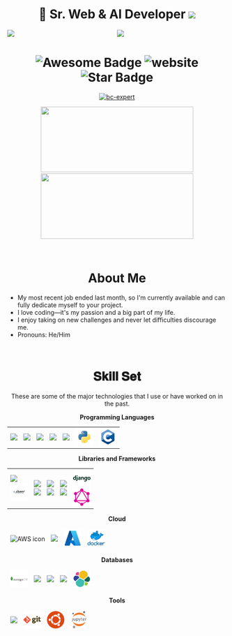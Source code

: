 <!DOCTYPE html>
<html>
  <body>
  <h1 align="center"> 👋 Sr. Web & AI Developer <img src="https://media.giphy.com/media/hvRJCLFzcasrR4ia7z/giphy.gif" width="35"></h1>

<img align="left" src="https://visitor-badge.laobi.icu/badge?page_id=zeeid" />

<p align="center">
  <a href="https://github.com/akini072"><img src="https://readme-typing-svg.herokuapp.com/?lines=Result%20Oriented;Full%20Stack-Developer;8%2B%20years%20of%20coding%20experience;Always%20learning%20new%20tech&font=Pacifico&center=true&width=650&height=120&color=58a6ff&vCenter=true&size=45%22"></a>
</p>

 <h1 align="center">
  <img src="https://cdn.rawgit.com/sindresorhus/awesome/d7305f38d29fed78fa85652e3a63e154dd8e8829/media/badge.svg" alt="Awesome Badge"/>
  <img src="https://img.shields.io/static/v1?label=&labelColor=505050&message=Findwork&color=%230076D6&style=flat&logo=google-chrome&logoColor=%230076D6" alt="website"/>
  <img src="https://img.shields.io/static/v1?label=%F0%9F%8C%9F&message=If%20Useful&style=style=flat&color=BC4E99" alt="Star Badge"/>
</h1>

<p align="center"> <a href="https://github.com/ryo-ma/github-profile-trophy"><img src="https://github-profile-trophy.vercel.app/?username=akini072&theme=tokyonight&no-frame=true&row=1&&margin-w=30&no-bg=false" alt="bc-expert" width="600px"/></a> </p>

<p align="center">
<img height="150px" width="350px" src="https://github-readme-stats.vercel.app/api?username=akini072&count_private=true&show_icons=true&theme=tokyonight" />
<img height="150px" width="350px" src="https://github-readme-stats.vercel.app/api/top-langs/?username=akini072&layout=compact&theme=aura&langs_count=9" />
</p>

<br/>

<h1 align="center">About Me</h1>

<ul dir="auto">
<li><g-emoji class="g-emoji" alias="bank" fallback-src="https://github.githubassets.com/images/icons/emoji/unicode/1f3e6.png"></g-emoji> My most recent job ended last month, so I'm currently available and can fully dedicate myself to your project.</li>
<li><g-emoji class="g-emoji" alias="thinking" fallback-src="https://github.githubassets.com/images/icons/emoji/unicode/1f914.png"></g-emoji> I love coding—it's my passion and a big part of my life.</li>
<li><g-emoji class="g-emoji" alias="speech_balloon" fallback-src="https://github.githubassets.com/images/icons/emoji/unicode/1f4ac.png"></g-emoji> I enjoy taking on new challenges and never let difficulties discourage me.</li>
<li><g-emoji class="g-emoji" alias="smile" fallback-src="https://github.githubassets.com/images/icons/emoji/unicode/1f604.png"></g-emoji> Pronouns: He/Him</li>
</ul>
<br/>

<h1 align="center">𝐒𝐤𝐢𝐥𝐥 𝐒𝐞𝐭</h1>
<p align="center">These are some of the major technologies that I use or have worked on in the past.</p>
<p align="center" dir="auto"><strong>Programming Languages</strong></p>
<table align="center">
<tbody>
<tr>
  <td><img src="https://cdn.iconscout.com/icon/free/png-256/java-23-225999.png?raw=true" width="40px"></td>
  <td><img src="https://cdn-icons-png.flaticon.com/512/6132/6132220.png" width="40px"></td>
  <td><img src="https://clojure.org/images/clojure-logo-120b.png" width="40px"></td>
  <td><img src="https://cdn.iconscout.com/icon/free/png-256/javascript-1-225993.png?raw=true" width="40px"></td>
  <td><img src="https://cdn.iconscout.com/icon/free/png-256/php-2752101-2284918.png?raw=true" width="40px"></td>
  <td><img title="Python" alt="Python" width="40px" src="https://raw.githubusercontent.com/github/explore/master/topics/python/python.png" style="max-width: 100%;"></td>
  <td><img title="C" alt="C" width="40px" src="https://raw.githubusercontent.com/github/explore/master/topics/c/c.png" style="max-width: 100%;"></td>
</tr>
</tbody>
</table>
<p dir="auto" align="center"><strong>Libraries and Frameworks</strong></p>
<table align="center">
<tbody>
<tr>
<td><img src="https://cdn.iconscout.com/icon/free/png-256/spring-3-1175059.png?raw=true" width="40px"><br>
<img title="jQuery" alt="jQuery" width="40px" src="https://raw.githubusercontent.com/github/explore/master/topics/jquery/jquery.png" style="max-width: 100%;"></td>
<td><img src="https://cdn.iconscout.com/icon/free/png-256/nodejs-2-1174946.png?raw=true" width="40px"><br><img width="40px" src="https://cdn.iconscout.com/icon/free/png-256/react-1-282599.png" style="max-width: 100%;"></td>
<td><img src="https://cdn.iconscout.com/icon/free/png-256/codeigniter-5-1175246.png?raw=true" width="40px"><br><img width="40px" src="https://cdn.iconscout.com/icon/free/png-256/angularjs-1-2854.png" style="max-width: 100%;"></td>
<td><img src="https://cdn.iconscout.com/icon/free/png-256/laravel-3-1175147.png?raw=true" width="40px"><br><img width="40px" src="https://cdn.iconscout.com/icon/free/png-256/vuejs-1175052.png" style="max-width: 100%;"></td>
<td><img title="Django" alt="Django" width="40px" src="https://raw.githubusercontent.com/github/explore/master/topics/django/django.png" style="max-width: 100%;"><br><img title="GrahpQL" alt="GraphQL" width="40px" src="https://raw.githubusercontent.com/github/explore/master/topics/graphql/graphql.png" style="max-width: 100%;"></td>
</tr>
</tbody>
</table>
<p dir="auto" align="center"><strong>Cloud</strong></p>
<table align="center">
<thead>
<tr>
<td><img width="40px" src="https://cdn.iconscout.com/icon/free/png-64/free-amazon-aws-3628617-3029842.png?f=webp" alt="AWS icon"></td>
<td><img src="https://cdn.iconscout.com/icon/free/png-256/heroku-11-1175214.png?raw=true" width="40px"></td>
<td><img title="Azure" alt="Azure" width="40px" src="https://raw.githubusercontent.com/github/explore/master/topics/azure/azure.png" style="max-width: 100%;"></td>
<td><img title="Docker" alt="Docker" width="40px" src="https://raw.githubusercontent.com/github/explore/master/topics/docker/docker.png" style="max-width: 100%;"></td>
</tr>
</thead>
</table>
<p dir="auto" align="center"><strong>Databases</strong></p>
<table align="center">
<thead>
<tr>
<td><img title="MongoDB" alt="MongoDB" width="40px" src="https://raw.githubusercontent.com/github/explore/master/topics/mongodb/mongodb.png" style="max-width: 100%;"></td>
<td><img src="https://cdn.iconscout.com/icon/free/png-256/mysql-3521596-2945040.png?raw=true" width="40px"></td>
<td><img src="https://cdn.iconscout.com/icon/free/png-256/oracle-database-226057.png" width="40px"></td>
<td><img src="https://cdn.iconscout.com/icon/free/png-256/postgresql-11-1175122.png" width="40px"></td>
<td><img title="ElasticSearch" alt="ElasticSearch" width="40px" src="https://raw.githubusercontent.com/github/explore/master/topics/elasticsearch/elasticsearch.png" style="max-width: 100%;"></td>
</tr>
</thead>
</table>
<p dir="auto" align="center"><strong>Tools</strong></p>
<table align="center">
<thead>
<tr>
<td><img width="40px" src="https://cdn.iconscout.com/icon/free/png-256/jetbrains-4-569254.png" style="max-width: 100%;"></td>
<td><img title="git" alt="git" width="40px" src="https://raw.githubusercontent.com/github/explore/master/topics/git/git.png" style="max-width: 100%;"></td>
<td><img title="Ubuntu" alt="Ubuntu" width="40px" src="https://raw.githubusercontent.com/github/explore/master/topics/ubuntu/ubuntu.png" style="max-width: 100%;"></td>
<td><img title="Jupyter Notebook" alt="Jupyter" width="40px" src="https://raw.githubusercontent.com/github/explore/master/topics/jupyter-notebook/jupyter-notebook.png" style="max-width: 100%;"></td>
</tr>
</thead>
</table>

<br/>
  </body>
</html>
